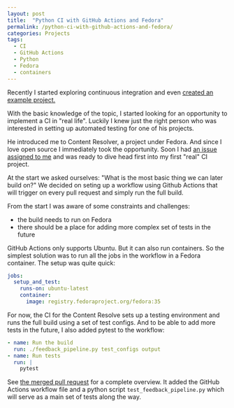 ```yaml
---
layout: post
title:  "Python CI with GitHub Actions and Fedora"
permalink: /python-ci-with-github-actions-and-fedora/
categories: Projects
tags: 
  - CI
  - GitHub Actions
  - Python
  - Fedora
  - containers
---
```


Recently I started exploring continuous integration and even [created an example project.](https://github.com/regexowl/test-of-testing)

With the basic knowledge of the topic, I started looking for an opportunity to implement a CI in "real life". Luckily I knew just the right person who was interested in setting up automated testing for one of his projects.

He introduced me to Content Resolver, a project under Fedora. And since I love open source I immediately took the opportunity. Soon I had [an issue assigned to me](https://github.com/minimization/content-resolver/issues/32) and was ready to dive head first into my first "real" CI project.

At the start we asked ourselves: "What is the most basic thing we can later build on?" We decided on seting up a workflow using Github Actions that will trigger on every pull request and simply run the full build.

From the start I was aware of some constraints and challenges:

- the build needs to run on Fedora
- there should be a place for adding more complex set of tests in the future

GitHub Actions only supports Ubuntu. But it can also run containers. So the simplest solution was to run all the jobs in the workflow in a Fedora container. The setup was quite quick:

```yaml
jobs:
  setup_and_test:
    runs-on: ubuntu-latest
    container:
      image: registry.fedoraproject.org/fedora:35
```


For now, the CI for the Content Resolve sets up a testing environment and runs the full build using a set of test configs. And to be able to add more tests in the future, I also added pytest to the workflow:

```yaml
- name: Run the build
  run: ./feedback_pipeline.py test_configs output
- name: Run tests
  run: |
    pytest
```


See [the merged pull request](https://github.com/minimization/content-resolver/pull/33) for a complete overview. It added the GitHub Actions workflow file and a python script `test_feedback_pipeline.py` which will serve as a main set of tests along the way.

